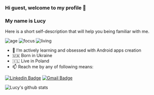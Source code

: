 ### Hi guest, welcome to my profile 👋

### My name is Lucy

Here is a short self-description that will help you being familiar with me.

![age](https://img.shields.io/badge/age-27-blue)
![focus](https://img.shields.io/badge/focus-Android-brightgreen)
![living](https://img.shields.io/badge/living-Poland-3c9)

- 💪 I’m actively learning and obsessed with Android apps creation
- 🇺🇦 Born in Ukraine
- 🇮🇱 Live in Poland 
- 📫 Reach me by any of following means: 

[![Linkedin Badge](https://img.shields.io/badge/-LucyHolub-blue?style=flat-square&logo=Linkedin&logoColor=white&link=https://www.linkedin.com/in/lucy-holub-009837116/)](https://www.linkedin.com/in/lucy-holub-009837116/)
[![Gmail Badge](https://img.shields.io/badge/-lusicomgolub@gmail.com-c14438?style=flat-square&logo=Gmail&logoColor=white&link=mailto:lusicomgolub@gmail.com)](mailto:lusicomgolub@gmail.com)
  
![Lucy's github stats](https://github-readme-stats.vercel.app/api?username=lusicom&show_icons=true)
